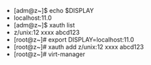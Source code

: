 
- [adm@z~]$ echo $DISPLAY
- localhost:11.0
- [adm@z~]$ xauth list
- z/unix:12  xxxx  abcd123
- [root@z~]# export DISPLAY=localhost:11.0
- [root@z~]# xauth add z/unix:12  xxxx  abcd123
- [root@z~]# virt-manager 
